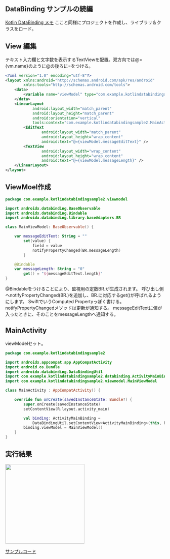 <!--
title:   ViewModel + DataBinding で文字数をカウント
tags:    Kotlin
id:      1e65da2af725d16b8ff3
private: false
-->
## DataBinding サンプルの続編
[Kotlin DataBinding メモ](fcb78caee9232c2b07f0.md)
ここと同様にプロジェクトを作成し、ライブラリ＆クラスをロード。

## View 編集
テキスト入力欄と文字数を表示するTextViewを配置。双方向では@={vm.name}のように@の後ろに=をつける。

```activity_main.xml
<?xml version="1.0" encoding="utf-8"?>
<layout xmlns:android="http://schemas.android.com/apk/res/android"
        xmlns:tools="http://schemas.android.com/tools">
    <data>
        <variable name="viewModel" type="com.example.kotlindatabindingsample2.viewmodel.MainViewModel"/>
    </data>
    <LinearLayout
            android:layout_width="match_parent"
            android:layout_height="match_parent"
            android:orientation="vertical"
            tools:context="com.example.kotlindatabindingsample2.MainActivity">
        <EditText
                android:layout_width="match_parent"
                android:layout_height="wrap_content"
                android:text="@={viewModel.messageEditText}" />
        <TextView
                android:layout_width="wrap_content"
                android:layout_height="wrap_content"
                android:text="@={viewModel.messageLength}" />
    </LinearLayout>
</layout>
```

## ViewMoel作成

```MainViewMoedl.kt
package com.example.kotlindatabindingsample2.viewmodel

import androidx.databinding.BaseObservable
import androidx.databinding.Bindable
import androidx.databinding.library.baseAdapters.BR

class MainViewModel: BaseObservable() {

    var messageEditText: String = ""
        set(value) {
            field = value
            notifyPropertyChanged(BR.messageLength)
        }

    @Bindable
    var messageLength: String = "0"
        get() = "${messageEditText.length}"
}
```
@Bindableをつけることにより、監視用の定数BR.<name>が生成されます。
呼び出し側へnotifyPropertyChanged(BR.<name>)を追加し、BR.<name>に対応するget()が呼ばれるようにします。
SwiftでいうComputed Propertyっぽく書ける。 notifyPropertyChangedメソッドは更新が通知する。
messageEditTextに値が入ったときに、そのことをmessageLengthへ通知する。

## MainActivity
viewModelセット。

```MainActivity.kt
package com.example.kotlindatabindingsample2

import androidx.appcompat.app.AppCompatActivity
import android.os.Bundle
import androidx.databinding.DataBindingUtil
import com.example.kotlindatabindingsample2.databinding.ActivityMainBinding
import com.example.kotlindatabindingsample2.viewmodel.MainViewModel

class MainActivity : AppCompatActivity() {

    override fun onCreate(savedInstanceState: Bundle?) {
        super.onCreate(savedInstanceState)
        setContentView(R.layout.activity_main)

        val binding: ActivityMainBinding =
            DataBindingUtil.setContentView<ActivityMainBinding>(this, R.layout.activity_main)
        binding.viewModel = MainViewModel()
    }
}

```

## 実行結果
<img src="https://qiita-image-store.s3.ap-northeast-1.amazonaws.com/0/266239/215bfd2c-6cc6-e004-5f4e-448fa5513a78.jpeg" width="250">

[サンプルコード](https://github.com/katafuchix/KotlinDataBindingSample2)